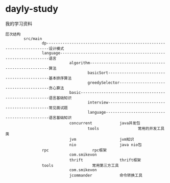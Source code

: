 dayly-study
===========

我的学习资料

    层次结构
            src/main
                    dp-----------------------------------------------------------------------设计模式
                    language-----------------------------------------------------------------语言 
                                algorithm----------------------------------------------------算法
                                        basicSort--------------------------------------------基本排序算法
                                        greedySelector---------------------------------------贪心算法
                                basic--------------------------------------------------------语言基础知识
                                        interview--------------------------------------------常见面试题
                                        language---------------------------------------------语言基础知识
                                concurrent            java并发包
                                        tools                 常用的并发工具类
                                jvm                   jvm知识
                                nio                   java nio包
                    rpc                   rpc框架
                                com.smikevon
                                thrift                thrift框架
                    tools                 常用第三方工具
                                com.smikevon
                                jcommander            命令转换工具
        

